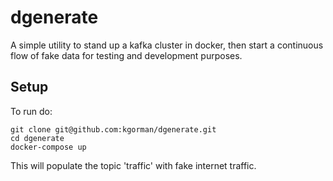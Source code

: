 # dgenerate

A simple utility to stand up a kafka cluster in docker, then start a continuous flow of fake data for testing and development purposes.

## Setup 
To run do:
```
git clone git@github.com:kgorman/dgenerate.git
cd dgenerate
docker-compose up
```

This will populate the topic 'traffic' with fake internet traffic.


